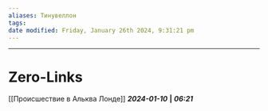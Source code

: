 ```yaml
---
aliases: Тинувеллон
tags: 
date modified: Friday, January 26th 2024, 9:31:21 pm
---
```


___
# Zero-Links
[[Происшествие в Альква Лонде]]
***2024-01-10*** **|** ***06:21***